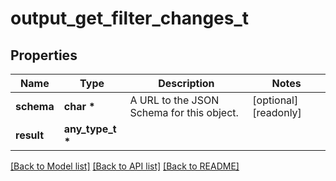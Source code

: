 # output_get_filter_changes_t

## Properties
Name | Type | Description | Notes
------------ | ------------- | ------------- | -------------
**schema** | **char \*** | A URL to the JSON Schema for this object. | [optional] [readonly] 
**result** | **any_type_t \*** |  | 

[[Back to Model list]](../README.md#documentation-for-models) [[Back to API list]](../README.md#documentation-for-api-endpoints) [[Back to README]](../README.md)


